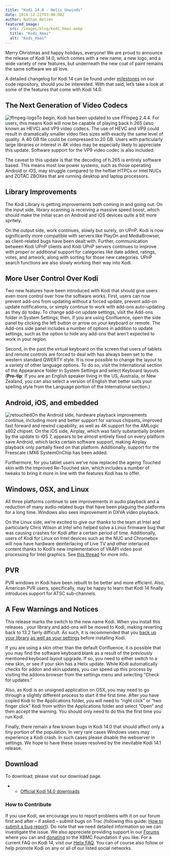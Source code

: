 ```yaml
---
title: "Kodi 14.0 - Helix Unwinds"
date: 2014-12-22T03:00:00Z
author: Nathan Betzen
featured_image:
  src: /images/blog/Kodi_Xmas.webp
  title: "Kodi_Xmas"
  alt: "Kodi_Xmas"
---
```


Merry Christmas and happy holidays, everyone! We are proud to announce the release of Kodi 14.0, which comes with a new name, a new logo, and a wide variety of new features, but underneath the new coat of paint remains the same software we all love.

A detailed changelog for Kodi 14 can be found under [milestones](https://github.com/xbmc/xbmc/milestones?state=closed) on our code repository, should you be interested. With that said, let’s take a look at some of the features that come with Kodi 14.0.

## The Next Generation of Video Codecs

![ffmpeg-logo](/sites/default/files/uploads/ffmpeg-logo-300x75.webp)To begin, Kodi has been updated to use FFmpeg 2.4.4. For users, this means Kodi will now be capable of playing back h.265 (also known as HEVC) and VP9 video codecs. The use of HEVC and VP9 could result in dramatically smaller video files sizes with exactly the same level of quality. A 40 GB file could be compressed to 20 GB. Users with particularly large libraries or interest in 4K video may be especially likely to appreciate this update. Software support for the VP9 video codec is also included.

The caveat to this update is that the decoding of h.265 is entirely software based. This means most low power systems, such as those operating Android or iOS, may struggle compared to the heftier HTPCs or Intel NUCs and ZOTAC ZBOXes that are running desktop and laptop processors.

## Library Improvements

The Kodi Library is getting improvements both coming in and going out. On the input side, library scanning is receiving a massive speed boost, which should make the initial scan on Android and iOS devices quite a bit more spritely.

On the output side, work continues, slowly but surely, on UPnP. Kodi is now significantly more compatible with servers like PlayOn and MediaBrowser, as client-related bugs have been dealt with. Further, communication between Kodi UPnP clients and Kodi UPnP servers continues to improve with proper or additional support for categories like date added, ratings, votes, and artwork, along with sorting for those new categories. UPnP search functions are also slowly working their way into Kodi.

## More User Control Over Kodi

Two new features have been introduced with Kodi that should give users even more control over how the software works. First, users can now prevent add-ons from updating without a forced update, prevent add-on update notifications, or simply continue to work with add-ons auto-updating as they do today. To change add-on update settings, visit the Add-ons folder in System Settings; then, if you are using Confluence, open the side panel by clicking the left button or arrow on your keyboard or remote. The Add-ons side panel includes a number of options in addition to update settings, such as the option to hide any add-ons that aren’t expected to work in your region.

Second, in the past the virtual keyboard on the screen that users of tablets and remote controls are forced to deal with has always been set to the western standard QWERTY style. It is now possible to change the layout to a variety of other language options. To do so, visit the International section of the Appearance folder in System Settings and select Keyboard layouts. (**Pro-tip**: If you are an English speaker living in the US, Australia, or New Zealand, you can also select a version of English that better suits your spelling style from the Language portion of the International section.)

## Android, iOS, and embedded

![retouched](/sites/default/files/uploads/retouched.webp)On the Android side, hardware playback improvements continue, including more and better support for various chipsets, improved fast forward and rewind capability, as well as 4K support for the AMLogic s802 chipset. On the iOS side, Airplay, which was fairly substantially broken by the update to iOS 7, appears to be almost entirely fixed on every platform save Android, which lacks certain software support, making Airplay playback only partially fixed on that platform. Additionally, support for the Freescale i.MX6 SystemOnChip has been added.

Furthermore, for you tablet users we’ve now replaced the ageing Touched skin with the improved Re-Touched skin, which includes a number of tweaks to bring it more in line with the features Kodi has to offer.

## Windows, OSX, and Linux

All three platforms continue to see improvements in audio playback and a reduction of many audio-related bugs that have been plaguing the platforms for a long time. Windows also sees improvement in DXVA video playback.

On the Linux side, we’re excited to give our thanks to the team at Intel and particularly Chris Wilson at Intel who helped solve a Linux firmware bug that was causing crashes for Kodi after a certain period of time. Additionally, users of Kodi for Linux on Intel devices such as the NUC and Chromebox will now have hardware deinterlacing of Live TV and other interlaced content thanks to Kodi’s new implementation of VAAPI video post processing for Intel graphics. See [this thread](https://forum.kodi.tv/showthread.php?tid=165707 "VAAPI Kodi forum thread") for more info.

## PVR

PVR windows in Kodi have been rebuilt to be better and more efficient. Also, American PVR users, specifically, may be happy to learn that Kodi 14 finally introduces support for ATSC sub-channels.

## A Few Warnings and Notices

This release marks the switch to the new name Kodi. When you install this releases , your library and add-ons will be moved to Kodi, making reverting back to 13.2 fairly difficult. As such, it is recommended that you [back up your library](https://kodi.wiki/view/HOW-TO:Backup_the_library "How to backup the library") [as well as your settings](https://kodi.wiki/view/Backing_up_XBMC) before installing Kodi.

If you are using a skin other than the default Confluence, it is possible that you may find the software keyboard blank as a result of the previously mentioned keyboard layout upgrade. If so, you need to either switch to a new skin, or see if your skin has a Helix update. While Kodi automatically checks for addon and skin updates, you can speed up this process by visiting the addons browser from the settings menu and selecting “Check for updates.”

Also, as Kodi is an unsigned application on OSX, you may need to go through a slightly different process to start it the first time. After you have copied Kodi to the Applications folder, you will need to “right click” or “two finger click” Kodi from within the Applications folder and select “Open” and then accept the warning. You should only need to do this the first time you run Kodi.

Finally, there remain a few known bugs in Kodi 14.0 that should affect only a tiny portion of the population. In very rare cases Windows users may experience a Kodi crash. In such cases please disable the webserver in settings. We hope to have these issues resolved by the inevitable Kodi 14.1 release.

## Download

To download, please visit our download page.

- - [Official Kodi 14.0 downloads](https://kodi.wiki/download/)

### How to Contribute

If you use Kodi, we encourage you to report problems with it on our forum first and after – if asked – submit bugs on Trac (following this guide: [How to submit a bug report](https://kodi.wiki/view/HOW-TO:Submit_a_bug_report)). Do note that we need detailed information so we can investigate the issue. We also appreciate providing support in our [Forums](https://forum.kodi.tv/ "XBMC Forums") where you can and [donating](https://kodi.wiki/contribute/donate/ "XBMC Foundation Donations") to the XBMC Foundation if you like. For a current FAQ on Kodi 14, visit our [Helix FAQ](<https://kodi.wiki/view/Kodi_v14_(Helix)_FAQ>). You can of course also follow or help promote Kodi on any or all of our listed social networks.
